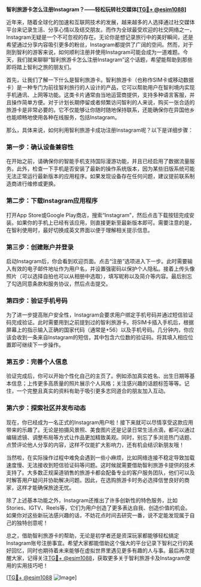 **智利旅游卡怎么注册Instagram？——轻松玩转社交媒体[[TG💪+ @esim1088](https://t.me/s/esim1088)]**

近年来，随着全球化的加速和互联网技术的发展，越来越多的人选择通过社交媒体平台来记录生活、分享心情以及结交朋友。而作为全球最受欢迎的社交网络之一，Instagram无疑是一个不可忽视的存在。无论你是想记录旅行中的美好瞬间，还是希望通过分享内容吸引更多的粉丝，Instagram都提供了广阔的空间。然而，对于刚到智利的游客来说，如何顺利注册并使用Instagram可能会成为一道难题。今天，我们就来聊聊“智利旅游卡怎么注册Instagram”这个话题，希望能帮助到那些即将踏上智利之旅的朋友们。

首先，让我们了解一下什么是智利旅游卡。智利旅游卡（也称作SIM卡或移动数据卡）是一种专门为前往智利旅行的人设计的产品，它可以帮助用户在智利境内实现手机通讯、上网等功能。这类卡片通常由当地运营商提供，支持多种语言客服，并且操作简单方便。对于计划长期停留或者频繁访问智利的人来说，购买一张合适的旅游卡是非常必要的。它不仅能够让你随时随地保持联系，还能确保你在异国他乡也能顺畅地使用各种在线服务，包括Instagram。

那么，具体来说，如何利用智利旅游卡成功注册Instagram呢？以下是详细步骤：

### 第一步：确认设备兼容性

在开始之前，请确保你的智能手机支持国际漫游功能，并且已经启用了数据流量服务。此外，检查一下手机是否安装了最新的操作系统版本，因为某些旧版系统可能无法正常运行最新版本的应用程序。如果发现设备存在任何问题，建议提前联系制造商进行维修或更换。

### 第二步：下载Instagram应用程序

打开App Store或Google Play商店，搜索“Instagram”，然后点击下载按钮完成安装。如果你的手机上已经有该应用，则直接更新至最新版本即可。需要注意的是，在智利使用时，最好切换成英文界面以便于理解相关提示信息。

### 第三步：创建账户并登录

启动Instagram后，你会看到欢迎页面。点击“注册”选项进入下一步。此时需要输入有效的电子邮件地址作为用户名，并设置强密码以保护个人隐私。接着上传头像照片（可以选择自拍也可以从相册中选取），填写昵称以及简介等内容。最后别忘了勾选同意条款和服务协议，然后点击提交。

### 第四步：验证手机号码

为了进一步提高账户安全性，Instagram会要求用户绑定手机号码并通过短信验证码完成验证。此时需要用到之前提到过的智利旅游卡。将SIM卡插入手机后，根据屏幕上的指示输入正确的国家代码（通常是+56）以及手机号码。几分钟内，你应该会收到一条来自Instagram的短信，其中包含六位数的验证码。将其填入相应位置即可继续下一步操作。

### 第五步：完善个人信息

验证完成后，你可以开始个性化自己的主页了。例如添加真实姓名、出生日期等基本信息；上传更多高质量的照片展示个人风格；关注感兴趣的话题标签等等。记住，一个完整且真实的资料有助于吸引更多志同道合的朋友加入互动。

### 第六步：探索社区并发布动态

现在，你已经成为一名正式的Instagram用户啦！接下来就可以尽情享受这款应用带来的乐趣了。无论是拍摄风景照、美食图片还是记录日常生活点滴，都可以通过编辑滤镜、调整布局等方式让作品更加精致美观。同时，别忘了多浏览热门话题、点赞评论他人分享的内容，这样不仅能扩大影响力，还有机会结识新朋友哦！

当然啦，在实际操作过程中难免会遇到一些小麻烦，比如网络连接不稳定导致加载速度慢、无法接收到短信验证码等问题。这时候就需要借助智利旅游卡提供的技术支持了。大多数正规渠道销售的旅游卡都会配备专业的客户服务团队，他们可以及时解答用户疑问并协助解决问题。因此，在选购旅游卡时务必选择信誉良好的商家，这样才能确保旅途无忧。

除了上述基本功能之外，Instagram还推出了许多创新性的特色服务，比如Stories、IGTV、Reels等，它们为用户创造了更多表达自我、创造价值的机会。如果你对这些新玩法感兴趣的话，不妨花点时间去研究一番，说不定能发现属于自己的独特创意呢！

总之，借助智利旅游卡的帮助，无论是初学者还是资深玩家都能够轻松搞定Instagram账号注册事宜。希望大家都能借助这个强大的平台记录下智利之行的美好回忆，同时也期待着未来能够在虚拟世界里遇见更多有趣的人与事。最后再次提醒大家，记得关注[TG💪+ @esim1088](https://t.me/s/esim1088)，获取更多关于智利旅游卡及Instagram使用的实用技巧吧！

[[TG💪+ @esim1088](https://t.me/s/esim1088) ![Image](https://i.postimg.cc/4NQfJmqS/Snipaste-2025-05-13-00-14-12.png)]
